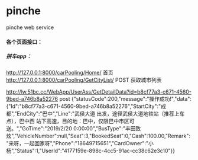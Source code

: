# pinche
pinche web service


#### 各个页面接口：
##### 拼车app：
http://127.0.0.1:8000/carPooling/Home/   首页
http://127.0.0.1:8000/carPooling/GetCityList/   POST  获取城市列表


http://lw.51bc.cc/WebApp/UserAss/GetDetailData?id=b8cf77a3-c671-4560-9bed-a746b8a52276 post
 {"statusCode":200,"message":"操作成功!","data":{"Id":"b8cf77a3-c671-4560-9bed-a746b8a52276","StartCity":"成都","EndCity":"巴中","Line":"武侯大道 出发，途径武侯大道地铁站（推荐上车点），巴中西 站下高速，目的地：巴中，仅限巴中市区可送。","GoTime":"2019/2/20 0:00:00","BusType":"丰田致炫","VehicleNumber":null,"Seat":3,"BookedSeat":0,"Cash":100.00,"Remark":"来呀，一起回家呀","Phone":"18649715651","CardOwner":"小杨","Status":1,"UserId":"4177159e-898c-4cc5-91ac-cc38c62e3c10"}}
 
 